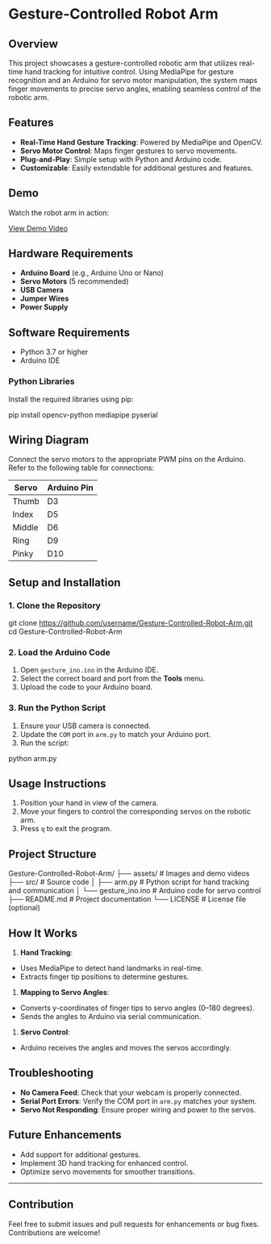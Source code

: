 # Gesture-Controlled Robot Arm

## Overview

This project showcases a gesture-controlled robotic arm that utilizes real-time hand tracking for intuitive control. Using MediaPipe for gesture recognition and an Arduino for servo motor manipulation, the system maps finger movements to precise servo angles, enabling seamless control of the robotic arm.

## Features

*   **Real-Time Hand Gesture Tracking**: Powered by MediaPipe and OpenCV.
*   **Servo Motor Control**: Maps finger gestures to servo movements.
*   **Plug-and-Play**: Simple setup with Python and Arduino code.
*   **Customizable**: Easily extendable for additional gestures and features.

## Demo

Watch the robot arm in action:

[View Demo Video](assets/demo.mp4)

## Hardware Requirements

*   **Arduino Board** (e.g., Arduino Uno or Nano)
*   **Servo Motors** (5 recommended)
*   **USB Camera**
*   **Jumper Wires**
*   **Power Supply**

## Software Requirements

*   Python 3.7 or higher
*   Arduino IDE

### Python Libraries

Install the required libraries using pip:

pip install opencv-python mediapipe pyserial

## Wiring Diagram

Connect the servo motors to the appropriate PWM pins on the Arduino. Refer to the following table for connections:

| Servo       | Arduino Pin |
|-------------|-------------|
| Thumb       | D3          |
| Index       | D5          |
| Middle      | D6          |
| Ring        | D9          |
| Pinky       | D10         |


## Setup and Installation

### 1\. Clone the Repository

git clone https://github.com/username/Gesture-Controlled-Robot-Arm.git
cd Gesture-Controlled-Robot-Arm

### 2\. Load the Arduino Code

1.  Open `gesture_ino.ino` in the Arduino IDE.
2.  Select the correct board and port from the **Tools** menu.
3.  Upload the code to your Arduino board.

### 3\. Run the Python Script

1.  Ensure your USB camera is connected.
2.  Update the `COM` port in `arm.py` to match your Arduino port.
3.  Run the script:

python arm.py

## Usage Instructions

1.  Position your hand in view of the camera.
2.  Move your fingers to control the corresponding servos on the robotic arm.
3.  Press `q` to exit the program.

## Project Structure

Gesture-Controlled-Robot-Arm/
├── assets/               # Images and demo videos
├── src/                  # Source code
│   ├── arm.py            # Python script for hand tracking and communication
│   └── gesture\_ino.ino   # Arduino code for servo control
├── README.md             # Project documentation
└── LICENSE               # License file (optional)

## How It Works

1.  **Hand Tracking**:

*   Uses MediaPipe to detect hand landmarks in real-time.
*   Extracts finger tip positions to determine gestures.

1.  **Mapping to Servo Angles**:

*   Converts y-coordinates of finger tips to servo angles (0–180 degrees).
*   Sends the angles to Arduino via serial communication.

1.  **Servo Control**:

*   Arduino receives the angles and moves the servos accordingly.

## Troubleshooting

*   **No Camera Feed**: Check that your webcam is properly connected.
*   **Serial Port Errors**: Verify the COM port in `arm.py` matches your system.
*   **Servo Not Responding**: Ensure proper wiring and power to the servos.

## Future Enhancements

*   Add support for additional gestures.
*   Implement 3D hand tracking for enhanced control.
*   Optimize servo movements for smoother transitions.

---
## Contribution

Feel free to submit issues and pull requests for enhancements or bug fixes. Contributions are welcome!

